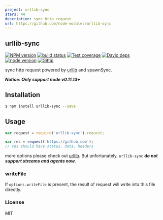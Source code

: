 ```yaml
---
project: urllib-sync
stars: 44
description: sync http request
url: https://github.com/node-modules/urllib-sync
---
```


urllib-sync
---------------

[![NPM version][npm-image]][npm-url]
[![build status][travis-image]][travis-url]
[![Test coverage][coveralls-image]][coveralls-url]
[![David deps][david-image]][david-url]
[![node version][node-image]][node-url]
[![Gittip][gittip-image]][gittip-url]

[npm-image]: https://img.shields.io/npm/v/urllib-sync.svg?style=flat-square
[npm-url]: https://npmjs.org/package/urllib-sync
[travis-image]: https://img.shields.io/travis/node-modules/urllib-sync.svg?style=flat-square
[travis-url]: https://travis-ci.org/node-modules/urllib-sync
[coveralls-image]: https://img.shields.io/coveralls/node-modules/urllib-sync.svg?style=flat-square
[coveralls-url]: https://coveralls.io/r/node-modules/urllib-sync?branch=master
[david-image]: https://img.shields.io/david/node-modules/urllib-sync.svg?style=flat-square
[david-url]: https://david-dm.org/node-modules/urllib-sync
[node-image]: https://img.shields.io/badge/node.js-%3E=_0.11-red.svg?style=flat-square
[node-url]: http://nodejs.org/download/
[gittip-image]: https://img.shields.io/gittip/dead-horse.svg?style=flat-square
[gittip-url]: https://www.gittip.com/dead-horse/

sync http request powered by [urllib](https://github.com/node-modules/urllib) 
and spawnSync.

___Notice: Only support node v0.11.13+___

## Installation

```bash
$ npm install urllib-sync --save
```

## Usage

```js
var request = require('urllib-sync').request;

var res = request('https://github.com');
// res should have status, data, headers
```

more options please check out [urllib](https://github.com/node-modules/urllib). But unfortunately, `urllib-sync` ___do not support streams and agents now___.

### writeFile

If `options.writeFile` is present, the result of request will write into this file directly.


### License

MIT


